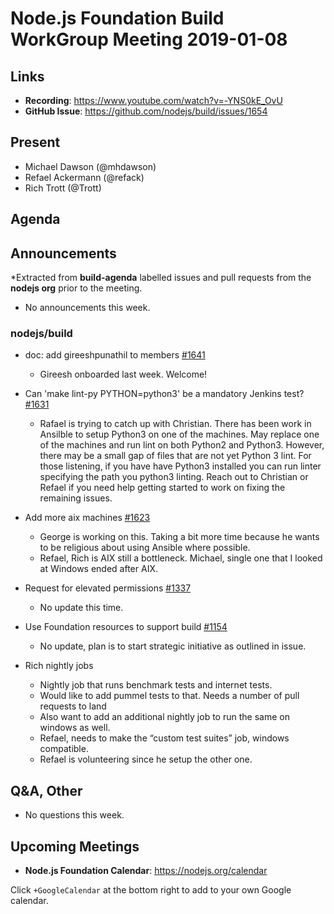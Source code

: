 # Node.js Foundation Build WorkGroup Meeting 2019-01-08

## Links

* **Recording**:  https://www.youtube.com/watch?v=-YNS0kE_OvU
* **GitHub Issue**: https://github.com/nodejs/build/issues/1654

## Present

* Michael Dawson (@mhdawson)
* Refael Ackermann (@refack)
* Rich Trott (@Trott)


## Agenda

## Announcements
 
*Extracted from **build-agenda** labelled issues and pull requests from the **nodejs org** prior to the meeting.

* No announcements this week.

### nodejs/build

* doc: add gireeshpunathil to members [#1641](https://github.com/nodejs/build/pull/1641)
  * Gireesh onboarded last week. Welcome!
* Can 'make lint-py PYTHON=python3' be a mandatory Jenkins test? [#1631](https://github.com/nodejs/build/issues/1631)
  * Rafael is trying to catch up with Christian. There has been work in Ansilble to setup
    Python3 on one of the machines.  May replace one of the machines and run lint on 
    both Python2 and Python3. However, there may be a small gap of files that are not
    yet Python 3 lint. For those listening, if you have have Python3 installed you can
    run linter specifying the path you python3 linting. Reach out to Christian or Refael if
    you need help getting started to work on fixing the remaining issues.
* Add more aix machines [#1623](https://github.com/nodejs/build/issues/1623)
  * George is working on this. Taking a bit more time because he wants to be religious about
     using Ansible where possible.
  * Refael, Rich is AIX still a bottleneck. Michael, single one that I looked at Windows ended
    after AIX.
* Request for elevated permissions [#1337](https://github.com/nodejs/build/issues/1337)
  * No update this time.
* Use Foundation resources to support build [#1154](https://github.com/nodejs/build/issues/1154)
  * No update, plan is to start strategic initiative as outlined in issue.

* Rich nightly jobs
  * Nightly job that runs benchmark tests and internet tests.  
  * Would like to add pummel tests to that. Needs a number of pull requests to land
  * Also want to add an additional nightly job to run the same on windows as well.
  * Refael, needs to make the “custom test suites” job, windows compatible.
  * Refael is volunteering since he setup the other one.

## Q&A, Other

* No questions this week.

## Upcoming Meetings

* **Node.js Foundation Calendar**: https://nodejs.org/calendar

Click `+GoogleCalendar` at the bottom right to add to your own Google calendar.

